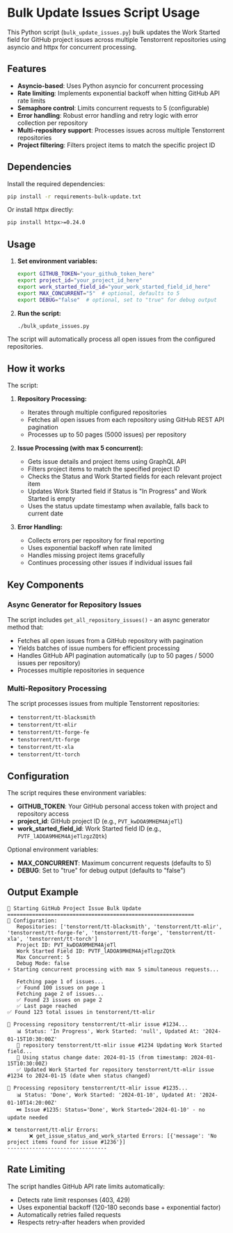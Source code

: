 # Bulk Update Issues Script Usage

This Python script (`bulk_update_issues.py`) bulk updates the Work Started field for GitHub project issues across multiple Tenstorrent repositories using asyncio and httpx for concurrent processing.

## Features

- **Asyncio-based**: Uses Python asyncio for concurrent processing
- **Rate limiting**: Implements exponential backoff when hitting GitHub API rate limits
- **Semaphore control**: Limits concurrent requests to 5 (configurable)
- **Error handling**: Robust error handling and retry logic with error collection per repository
- **Multi-repository support**: Processes issues across multiple Tenstorrent repositories
- **Project filtering**: Filters project items to match the specific project ID

## Dependencies

Install the required dependencies:

```bash
pip install -r requirements-bulk-update.txt
```

Or install httpx directly:

```bash
pip install httpx>=0.24.0
```

## Usage

1. **Set environment variables:**
   ```bash
   export GITHUB_TOKEN="your_github_token_here"
   export project_id="your_project_id_here"
   export work_started_field_id="your_work_started_field_id_here"
   export MAX_CONCURRENT="5"  # optional, defaults to 5
   export DEBUG="false"  # optional, set to "true" for debug output
   ```

2. **Run the script:**
   ```bash
   ./bulk_update_issues.py
   ```

The script will automatically process all open issues from the configured repositories.

## How it works

The script:

1. **Repository Processing:**
   - Iterates through multiple configured repositories
   - Fetches all open issues from each repository using GitHub REST API pagination
   - Processes up to 50 pages (5000 issues) per repository

2. **Issue Processing (with max 5 concurrent):**
   - Gets issue details and project items using GraphQL API
   - Filters project items to match the specified project ID
   - Checks the Status and Work Started fields for each relevant project item
   - Updates Work Started field if Status is "In Progress" and Work Started is empty
   - Uses the status update timestamp when available, falls back to current date

3. **Error Handling:**
   - Collects errors per repository for final reporting
   - Uses exponential backoff when rate limited
   - Handles missing project items gracefully
   - Continues processing other issues if individual issues fail

## Key Components

### Async Generator for Repository Issues

The script includes `get_all_repository_issues()` - an async generator method that:
- Fetches all open issues from a GitHub repository with pagination
- Yields batches of issue numbers for efficient processing
- Handles GitHub API pagination automatically (up to 50 pages / 5000 issues per repository)
- Processes multiple repositories in sequence

### Multi-Repository Processing

The script processes issues from multiple Tenstorrent repositories:
- `tenstorrent/tt-blacksmith`
- `tenstorrent/tt-mlir`
- `tenstorrent/tt-forge-fe`
- `tenstorrent/tt-forge`
- `tenstorrent/tt-xla`
- `tenstorrent/tt-torch`

## Configuration

The script requires these environment variables:
- **GITHUB_TOKEN**: Your GitHub personal access token with project and repository access
- **project_id**: GitHub project ID (e.g., `PVT_kwDOA9MHEM4AjeTl`)
- **work_started_field_id**: Work Started field ID (e.g., `PVTF_lADOA9MHEM4AjeTlzgzZQtk`)

Optional environment variables:
- **MAX_CONCURRENT**: Maximum concurrent requests (defaults to 5)
- **DEBUG**: Set to "true" for debug output (defaults to "false")

## Output Example

```
🚀 Starting GitHub Project Issue Bulk Update
============================================================
🔧 Configuration:
   Repositories: ['tenstorrent/tt-blacksmith', 'tenstorrent/tt-mlir', 'tenstorrent/tt-forge-fe', 'tenstorrent/tt-forge', 'tenstorrent/tt-xla', 'tenstorrent/tt-torch']
   Project ID: PVT_kwDOA9MHEM4AjeTl
   Work Started Field ID: PVTF_lADOA9MHEM4AjeTlzgzZQtk
   Max Concurrent: 5
   Debug Mode: false
⚡ Starting concurrent processing with max 5 simultaneous requests...

   Fetching page 1 of issues...
   ✅ Found 100 issues on page 1
   Fetching page 2 of issues...
   ✅ Found 23 issues on page 2
   ✅ Last page reached
✅ Found 123 total issues in tenstorrent/tt-mlir

🔄 Processing repository tenstorrent/tt-mlir issue #1234...
   📊 Status: 'In Progress', Work Started: 'null', Updated At: '2024-01-15T10:30:00Z'
   🔧 repository tenstorrent/tt-mlir issue #1234 Updating Work Started field...
   📅 Using status change date: 2024-01-15 (from timestamp: 2024-01-15T10:30:00Z)
   ✅ Updated Work Started for repository tenstorrent/tt-mlir issue #1234 to 2024-01-15 (date when status changed)

🔄 Processing repository tenstorrent/tt-mlir issue #1235...
   📊 Status: 'Done', Work Started: '2024-01-10', Updated At: '2024-01-10T14:20:00Z'
   ⏭️ Issue #1235: Status='Done', Work Started='2024-01-10' - no update needed

❌ tenstorrent/tt-mlir Errors:
	   ❌ get_issue_status_and_work_started Errors: [{'message': 'No project items found for issue #1236'}]
--------------------------------
```

## Rate Limiting

The script handles GitHub API rate limits automatically:
- Detects rate limit responses (403, 429)
- Uses exponential backoff (120-180 seconds base + exponential factor)
- Automatically retries failed requests
- Respects retry-after headers when provided
